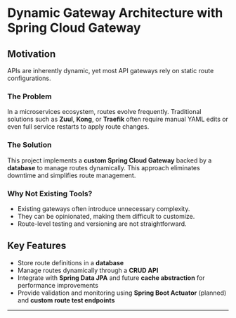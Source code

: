 # Dynamic Gateway Architecture with Spring Cloud Gateway

## Motivation
APIs are inherently dynamic, yet most API gateways rely on static route configurations.

### The Problem
In a microservices ecosystem, routes evolve frequently. Traditional solutions such as **Zuul**, **Kong**, or **Traefik** often require manual YAML edits or even full service restarts to apply route changes.

### The Solution
This project implements a **custom Spring Cloud Gateway** backed by a **database** to manage routes dynamically. This approach eliminates downtime and simplifies route management.

### Why Not Existing Tools?
- Existing gateways often introduce unnecessary complexity.
- They can be opinionated, making them difficult to customize.
- Route-level testing and versioning are not straightforward.

## Key Features
- Store route definitions in a **database**
- Manage routes dynamically through a **CRUD API**
- Integrate with **Spring Data JPA** and future **cache abstraction** for performance improvements
- Provide validation and monitoring using **Spring Boot Actuator** (planned) and **custom route test endpoints**

---
